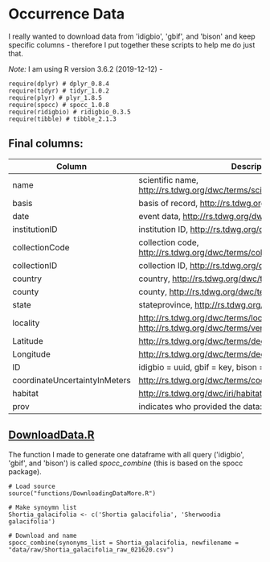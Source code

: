 # Occurrence Data
I really wanted to download data from 'idigbio', 'gbif', and 'bison' and keep specific columns - therefore I put together these scripts to help me do just that.

*Note:* I am using R version 3.6.2 (2019-12-12) - 
```
require(dplyr) # dplyr_0.8.4 
require(tidyr) # tidyr_1.0.2
require(plyr) # plyr_1.8.5
require(spocc) # spocc_1.0.8
require(ridigbio) # ridigbio_0.3.5
require(tibble) # tibble_2.1.3
```
## Final columns: 

| Column | Description |
| ----------- | ----------- |
| name | scientific name, http://rs.tdwg.org/dwc/terms/scientificName |
| basis | basis of record, http://rs.tdwg.org/dwc/terms/basisOfRecord |
| date | event data, 	http://rs.tdwg.org/dwc/terms/eventDate |
| institutionID | institution ID, http://rs.tdwg.org/dwc/terms/institutionID |
| collectionCode | collection code, http://rs.tdwg.org/dwc/terms/collectionCode |
| collectionID | collection ID, http://rs.tdwg.org/dwc/terms/collectionID |
| country | country, 	http://rs.tdwg.org/dwc/terms/country |
| county | county, http://rs.tdwg.org/dwc/terms/county |
| state | stateprovince, http://rs.tdwg.org/dwc/terms/stateProvince |
| locality | http://rs.tdwg.org/dwc/terms/locality or 	http://rs.tdwg.org/dwc/terms/verbatimLocality |
| Latitude | http://rs.tdwg.org/dwc/terms/decimalLatitude |
| Longitude | http://rs.tdwg.org/dwc/terms/decimalLongitude |
| ID | idigbio = uuid, gbif = key, bison = occurrenceID |
| coordinateUncertaintyInMeters | http://rs.tdwg.org/dwc/terms/coordinateUncertaintyInMeters |
| habitat | http://rs.tdwg.org/dwc/iri/habitat |
| prov | indicates who provided the data: gbif, bison, or idigbio |

## [DownloadData.R](https://github.com/mgaynor1/long-winded-scripts/blob/master/OccurrenceData/DownloadingData.R)
The function I made to generate one dataframe with all query ('idigbio', 'gbif', and 'bison') is called *spocc_combine* (this is based on the spocc package). 

```
# Load source
source("functions/DownloadingDataMore.R")

# Make synoymn list
Shortia_galacifolia <- c('Shortia galacifolia', 'Sherwoodia galacifolia')

# Download and name
spocc_combine(synonyms_list = Shortia_galacifolia, newfilename = "data/raw/Shortia_galacifolia_raw_021620.csv")

```

